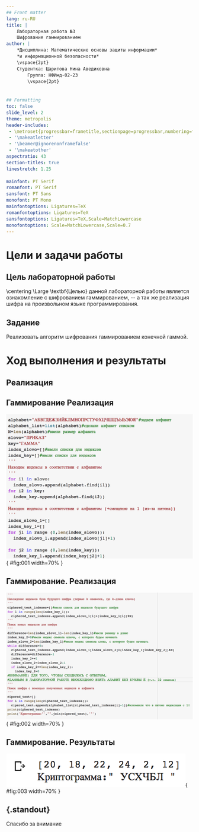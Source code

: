 ```yaml
---
## Front matter
lang: ru-RU
title: |
    Лабораторная работа №3  
    Шифрование гаммированием
author: |
    *Дисциплина: Математические основы защиты информации*  
    *и информационной безопасности*  
    \vspace{2pt}
    Студентка: Царитова Нина Аведиковна  
		Группа: НФИмд-02-23  
		\vspace{2pt}


## Formatting
toc: false
slide_level: 2
theme: metropolis
header-includes:
 - \metroset{progressbar=frametitle,sectionpage=progressbar,numbering=fraction}
 - '\makeatletter'
 - '\beamer@ignorenonframefalse'
 - '\makeatother'
aspectratio: 43
section-titles: true
linestretch: 1.25

mainfont: PT Serif
romanfont: PT Serif
sansfont: PT Sans
monofont: PT Mono
mainfontoptions: Ligatures=TeX
romanfontoptions: Ligatures=TeX
sansfontoptions: Ligatures=TeX,Scale=MatchLowercase
monofontoptions: Scale=MatchLowercase,Scale=0.7
---
```


# Цели и задачи работы

## Цель лабораторной работы

\centering \Large \textbf{Целью} данной лабораторной работы является ознакомление с шифрованием гаммированием, -- а так же реализация шифра на произвольном языке программирования.

## Задание

Реализовать алгоритм шифрования гаммированием конечной гаммой.

# Ход выполнения и результаты

## Реализация

## Гаммирование Реализация

![Гаммирование конечной гаммой](image/gamm1.png){ #fig:001 width=70% }

## Гаммирование. Реализация

![Гаммирование конечной гаммой](image/gamm2.png){ #fig:002 width=70% }

## Гаммирование. Результаты

![Результат гаммирования конечной гаммой](image/result_gamm.png){ #fig:003 width=70% }

## {.standout}

Спасибо за внимание
